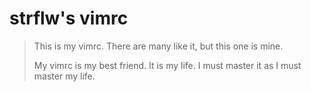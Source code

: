 # strflw's vimrc 

> This is my vimrc. There are many like it, but this one is mine.
>
> My vimrc is my best friend. It is my life.
> I must master it as I must master my life.


